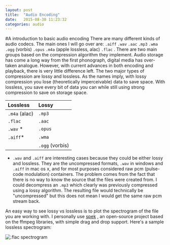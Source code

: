 ```yaml
---
layout: post
title:  "Audio Encoding"
date:   2015-08-30 11:23:32
categories: audio
---
```

#A introduction to basic audio encoding
There are many different kinds of audio codecs. The main ones I will go over are: `.aiff` `.wav` `.aac` `.mp3` `.wma` `.ogg` (vorbis) `.opus` `.m4a` (apple lossless, alac) `.flac` .
There are two main groups based on the compression algorithm they implement. 
Audio storage has come a long way from the first phonograph, digital media has over-taken analogue.
However, with current advances in both encoding and playback, there is very little difference left.
The two major types of compression are lossy and lossless. As the names imply, with lossy compression you lose (theoretically imperceivable) data to save space.
With lossless, you save every bit of data you can while still using strong compression to save on storage space.

| Lossless    | Lossy |
|:-------------   |:------------- |
| `.m4a` (alac)    | `.mp3`  |
| `.flac`    | `.aac`  | 
| `.wav` *   | `.opus` | 
| `.aiff`*	  | `.wma` |
|			  | `.ogg` (vorbis) |

* `.wav` and `.aiff` are interesting cases because they could be either lossy and lossless. 
They are the uncompressed formats, `.wav` in windows and `.aiff` in mac os x, and for most purposes considered raw pcm (pulse-code modulation) containers.
The problem comes from the fact that there is no way to know the source that the files were created from. 
I could decompress an `.mp3` which clearly was previously compressed using a lossy algorithm. 
The resulting file would technically be "uncompressed" but this does not mean I would get the same raw pcm stream back.

An easy way to see lossy vs lossless is to plot the spectrogram of the file you are working with.
I personally use [spek](http://spek.cc/) , an open-source project based on the ffmpeg libraries, with simple drag and drop support.
Here's a sample lossless spectrogram:

![.flac spectrogram](https://raw.githubusercontent.com/knaik94/knaik94.github.io/master/images/spek1.JPG)



 
